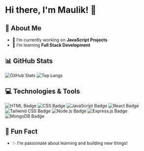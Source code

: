 # Hi there, I'm Maulik! 👋

## 🚀 About Me
- 🔭 I’m currently working on **JavaScript Projects**
- 🌱 I’m learning **Full Stack Development**


## 📊 GitHub Stats
![GitHub Stats](https://github-readme-stats.vercel.app/api?username=maulik7984335855&show_icons=true&theme=radical)
![Top Langs](https://github-readme-stats.vercel.app/api/top-langs/?username=maulik7984335855&layout=compact)

## 💻 Technologies & Tools
![HTML Badge](https://img.shields.io/badge/HTML-5-orange)
![CSS Badge](https://img.shields.io/badge/CSS-3-blue)
![JavaScript Badge](https://img.shields.io/badge/JavaScript-ES6-yellow)
![React Badge](https://img.shields.io/badge/React-20232A?style=for-the-badge&logo=react&logoColor=61DAFB)
![Tailwind CSS Badge](https://img.shields.io/badge/TailwindCSS-38B2AC?style=for-the-badge&logo=tailwind-css&logoColor=white)
![Node.js Badge](https://img.shields.io/badge/Node.js-43853D?style=for-the-badge&logo=node.js&logoColor=white)
![Express.js Badge](https://img.shields.io/badge/Express.js-000000?style=for-the-badge&logo=express&logoColor=white)
![MongoDB Badge](https://img.shields.io/badge/MongoDB-47A248?style=for-the-badge&logo=mongodb&logoColor=white)


## 🎉 Fun Fact
- ✨ I'm passionate about learning and building new things!

